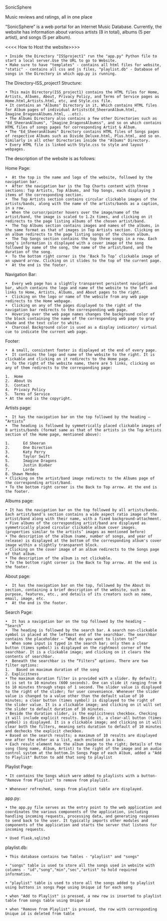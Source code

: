 SonicSphere

Music reviews and ratings, all in one place

“SonicSphere” is a web portal for an Internet Music Database. Currently, the website has information about various artists (8 in total), albums (5 per artist), and songs (5 per album).

<<<< How to Host the website>>>>

    • Inside the Directory "ISSproject1" run the "app.py" Python file to start a local server.Use the URL to go to Website.
    • Make sure to have "templates" - contains all html files for website, "static" - contains all css and js files, "playlist.db" - Database of songs in the Directory in which app.py is running.
      
The Directory-ISS_project1 Structure:

    • This main Directory(ISS_project1) contains the HTML files for Home, Artists, Albums, About, Privacy Policy, and Terms of Service pages as Home.html,Artists.html, etc, and Style.css file.
    • It contains an "Albums" Directory in it, Which contains HTML files for Album pages of individual Artists(Ed_SheeranAlbum.html, Imagine_DragonsAlbums.html, ..etc).
    • The Albums Directory also contains a few other Directories such as "Ed_SheeranAlbums", "Imagine_DragonsAlbumss", and so on which contains HTML files of songs pages for corresponding Artist & Album. 
    • The "Ed_SheeranAlbums" Directory contains HTML files of Songs pages of respective Albums such as Divide_Deluxe.html, Plus.html, and so on. Similarly in all other Directories inside the "Albums" Directory.
    • Every HTML file is linked with Style.css to style and layout webpages.

The description of the website is as follows:

Home Page:

    •  At the top is the name and logo of the website, followed by the navigation bar.
    •  After the navigation bar is the Top Charts content with three sections: Top Artists, Top Albums, and Top Songs, each displaying 3 items of the corresponding section.
    •  The Top Artists section contains circular clickable images of the artists/bands, along with the name of the artists/bands as a caption, in a row.
    •  When the cursor/pointer hovers over the image/name of the artist/band, the image is scaled to 1.2x times, and clicking on it redirects to the page listing albums of the chosen artist/band.
    •  The Top Albums section contains images and names of the albums, in the same format as that of images in Top Artists section. Clicking on an album redirects to the page listing songs of the chosen album.
    •  The Top Songs section contains the top three songs in a row. Each song’s information is displayed with a cover image of the song followed by name of the song, the name of the artist/band, and the duration of the song.
    •  To the bottom right corner is the ‘Back To Top’ clickable image of an upward arrow. Clicking on it slides to the top of the current page.
    •  At the end is the footer.
      
Navigation Bar:

    •  Every web page has a slightly transparent persistent navigation bar, which contains the logo and name of the website to the left and links to Home, Artists, Albums, and About pages to the right.
    •  Clicking on the logo or name of the website from any web page redirects to the Home webpage.
    •  Clicking on any of the pages displayed to the right of the navigation bar redirects to the corresponding web page.
    •  Hovering over the web page names changes the background color of the block containing the name of the corresponding web page to gray shade and the text color to white.
    •  Charcoal Background color is used as a display indicator/ virtual cue to indicate the current web page.

Footer:

    •  A small, consistent footer is displayed at the end of every page.
    •  It contains the logo and name of the website to the right. It is clickable and clicking on it redirects to the Home page.
    •  To the right of the website name, there are 5 links, clicking on any of them redirects to the corresponding page:

    1.  Home
    2.  About Us
    3.  Contact
    4.  Privacy Policy
    5.  Terms of Service
    • At the end is the copyright.

Artists page:

    •  It has the navigation bar on the top followed by the heading – “Artists”
    •  The heading is followed by symmetrically placed clickable images of 8 artists/bands (format same as that of the artists in the Top Artists section of the Home page, mentioned above):

    1.      Ed Sheeran    
    2.      One Direction    
    3.      Katy Perry    
    4.      Taylor Swift    
    5.      Imagine Dragons    
    6.      Justin Bieber    
    7.      Lorde    
    8. Shawn Mendes    
    • Clicking on the artist/band image redirects to the Albums page of the corresponding artist/band.
    • To the bottom right corner is the Back to Top arrow. At the end is the footer.

Albums page:

    • It has the navigation bar on the top followed by all artists/bands. Each artist/band’s section contains a wide aspect ratio image of the artist/band along with their name, with a fixed background-attachment.
    • Five albums of the corresponding artist/band are displayed as symmetrically placed circular clickable album cover images. (properties similar to the artists’ images as mentioned before)
    • The description of the album (name, number of songs, and year of release) is displayed at the bottom of the corresponding album's cover image within a slightly transparent block.
    • Clicking on the cover image of an album redirects to the Songs page of that album.
    • The description of the album is not clickable.
    • To the bottom right corner is the Back to Top arrow. At the end is the footer.

About page:

    •  It has the navigation bar on the top, followed by the About Us section, containing a brief description of the website, such as purpose, features, etc., and details of its creators such as name, email, image, etc.
    •  At the end is the footer.

Search Page:

    •  It has a navigation bar on the top followed by the heading – “Search”
    •  The heading is followed by the search bar. A search non-clickable symbol is placed at the leftmost end of the searchbar. The searchbar contains the placeholder – “What do you want to listen to?”
    •  When some input is typed in the search bar; only then a clear button (times symbol) is displayed on the rightmost corner of the searchbar. It is a clickable image; and clicking on it clears the contents of searchbar.
    •  Beneath the searchbar is the “Filters” options. There are two filter options:
    1.   Based on maximum duration of the song  
    2. Explicitness  
    • The maximum duration filter is provided with a slider. By default; it is set to 10 minutes (600 seconds). One can slide it ranging from 0 to 10 minutes through steps of 1 second. The slider value is displayed to the right of the slider; for user convenience. Whenever the slider value is changed to a value other than the default value of 10 minutes; a clear button (times symbol) is displayed to the right of the slider value. It is a clickable image; and clicking on it will set the slider to default duration of 10 minutes.
    • Beside the duration slider, is the explicitness checkbox. Checking it will include explicit results. Beside it, a clear-all button (times symbol) is displayed. It is a clickable image; and clicking on it will clear both the filters, meaning sets duration to default of 10 minutes and dechecks the explicit checkbox.
    • Based on the search results; a maximum of 10 results are displayed one after the other as a list, each enclosed in a box.
    • Each result element has the album image to the right; Details of the song (Song name, Album, Artist) to the right of the image and an audio control system at the bottom.In Songs Page of each Album, added a "Add to Playlist" Button to add that song to playlist

Playlist Page:

    • It contains the Songs which were added to playlists with a button-"Remove from Playlist" to remove from playlist.
      
    • Whenever refreshed, songs from playlist table are displayed.

app.py:

    • the app.py file serves as the entry point to the web application and coordinates the various components of the application, including handling incoming requests, processing data, and generating responses to send back to the user. It typically imports other modules and components of the application and starts the server that listens for incoming requests.
      
    • Used flask,sqlite3

playlist.db:

    • This database contains two Tables - "playlist" and "songs"
      
    • "songs" table is used to store all the songs used in website with columns - "id","song","min","sec","artist" to hold required information.
      
    • "playlist" table is used to store all the songs added to playlist using buttons in songs Page using Unique id for each song
      
    • when "Add to Playlist" is pressed, a new row is inserted to playlist table from songs table using Unique id
      
    • when "Remove from Playlist" is pressed, the row with corresponding Unique id is deleted from table
